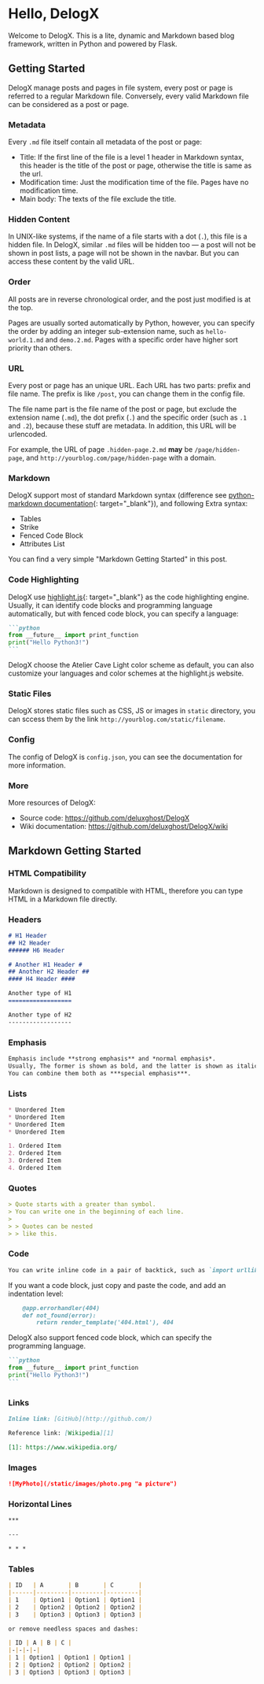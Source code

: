 # Hello, DelogX

Welcome to DelogX. This is a lite, dynamic and Markdown based blog framework, written in Python and powered by Flask.

## Getting Started

DelogX manage posts and pages in file system, every post or page is referred to a regular Markdown file. Conversely, every valid Markdown file can be considered as a post or page.

### Metadata

Every `.md` file itself contain all metadata of the post or page:

* Title: If the first line of the file is a level 1 header in Markdown syntax, this header is the title of the post or page, otherwise the title is same as the url.
* Modification time: Just the modification time of the file. Pages have no modification time.
* Main body: The texts of the file exclude the title.

### Hidden Content

In UNIX-like systems, if the name of a file starts with a dot (`.`), this file is a hidden file. In DelogX, similar `.md` files will be hidden too — a post will not be shown in post lists, a page will not be shown in the navbar. But you can access these content by the valid URL.

### Order

All posts are in reverse chronological order, and the post just modified is at the top.

Pages are usually sorted automatically by Python, however, you can specify the order by adding an integer sub-extension name, such as `hello-world.1.md` and `demo.2.md`. Pages with a specific order have higher sort priority than others.

### URL

Every post or page has an unique URL. Each URL has two parts: prefix and file name. The prefix is like `/post`, you can change them in the config file.

The file name part is the file name of the post or page, but exclude the extension name (`.md`), the dot prefix (`.`) and the specific order (such as `.1` and `.2`), because these stuff are metadata. In addition, this URL will be urlencoded.

For example, the URL of page `.hidden-page.2.md` **may** be `/page/hidden-page`, and `http://yourblog.com/page/hidden-page` with a domain.

### Markdown

DelogX support most of standard Markdown syntax (difference see [python-markdown documentation]{: target="_blank"}), and following Extra syntax:

* Tables
* Strike
* Fenced Code Block
* Attributes List

You can find a very simple "Markdown Getting Started" in this post.

[python-markdown documentation]: https://pythonhosted.org/Markdown/#differences

### Code Highlighting

DelogX use [highlight.js]{: target="_blank"} as the code highlighting engine. Usually, it can identify code blocks and programming language automatically, but with fenced code block, you can specify a language:

````markdown
```python
from __future__ import print_function
print("Hello Python3!")
```
````

DelogX choose the Atelier Cave Light color scheme as default, you can also customize your languages and color schemes at the highlight.js website.

[highlight.js]: https://highlightjs.org/

### Static Files

DelogX stores static files such as CSS, JS or images in `static` directory, you can sccess them by the link `http://yourblog.com/static/filename`.

### Config

The config of DelogX is `config.json`, you can see the documentation for more information.

### More

More resources of DelogX:

* Source code: <https://github.com/deluxghost/DelogX>
* Wiki documentation: <https://github.com/deluxghost/DelogX/wiki>

## Markdown Getting Started

### HTML Compatibility

Markdown is designed to compatible with HTML, therefore you can type HTML in a Markdown file directly.

### Headers

```markdown
# H1 Header
## H2 Header
###### H6 Header

# Another H1 Header #
## Another H2 Header ##
#### H4 Header ####

Another type of H1
==================

Another type of H2
------------------
```

### Emphasis

```markdown
Emphasis include **strong emphasis** and *normal emphasis*.
Usually, The former is shown as bold, and the latter is shown as italic.
You can combine them both as ***special emphasis***.
```

### Lists

```markdown
* Unordered Item
* Unordered Item
* Unordered Item
* Unordered Item
```

```markdown
1. Ordered Item
2. Ordered Item
3. Ordered Item
4. Ordered Item
```

### Quotes

```markdown
> Quote starts with a greater than symbol.
> You can write one in the beginning of each line.
>
> > Quotes can be nested
> > like this.
```

### Code

```markdown
You can write inline code in a pair of backtick, such as `import urllib`.
```

If you want a code block, just copy and paste the code, and add an indentation level:

```markdown
    @app.errorhandler(404)
    def not_found(error):
        return render_template('404.html'), 404
```

DelogX also support fenced code block, which can specify the programming language.

````markdown
```python
from __future__ import print_function
print("Hello Python3!")
```
````

### Links

```markdown
Inline link: [GitHub](http://github.com/)

Reference link: [Wikipedia][1]

[1]: https://www.wikipedia.org/
```

### Images

```markdown
![MyPhoto](/static/images/photo.png "a picture")
```

### Horizontal Lines

```markdown
***

---

* * *
```

### Tables

```markdown
| ID   | A       | B       | C       |
|------|---------|---------|---------|
| 1    | Option1 | Option1 | Option1 |
| 2    | Option2 | Option2 | Option2 |
| 3    | Option3 | Option3 | Option3 |

or remove needless spaces and dashes:

| ID | A | B | C |
|-|-|-|-|
| 1 | Option1 | Option1 | Option1 |
| 2 | Option2 | Option2 | Option2 |
| 3 | Option3 | Option3 | Option3 |
```
